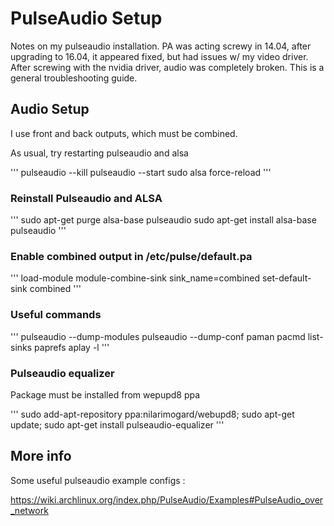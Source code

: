 # PulseAudio Setup

Notes on my pulseaudio installation. PA was acting screwy in 14.04, after  
upgrading to 16.04, it appeared fixed, but had issues w/ my video driver. After screwing with the nvidia driver, audio was completely broken.  This is a general troubleshooting guide. 

## Audio Setup

I use front and back outputs, which must be combined. 

As usual, try restarting pulseaudio and alsa

'''
pulseaudio --kill
pulseaudio --start
sudo alsa force-reload
'''

### Reinstall Pulseaudio and ALSA

'''
sudo apt-get purge alsa-base pulseaudio
sudo apt-get install alsa-base pulseaudio
'''

### Enable combined output in /etc/pulse/default.pa

'''
load-module module-combine-sink sink_name=combined
set-default-sink combined
'''

### Useful commands

'''
pulseaudio --dump-modules
pulseaudio --dump-conf
paman
pacmd list-sinks
paprefs
aplay -l
'''

### Pulseaudio equalizer

Package must be installed from wepupd8 ppa

'''
sudo add-apt-repository ppa:nilarimogard/webupd8; 
sudo apt-get update;
sudo apt-get install pulseaudio-equalizer
'''

## More info

Some useful pulseaudio example configs :

https://wiki.archlinux.org/index.php/PulseAudio/Examples#PulseAudio_over_network

